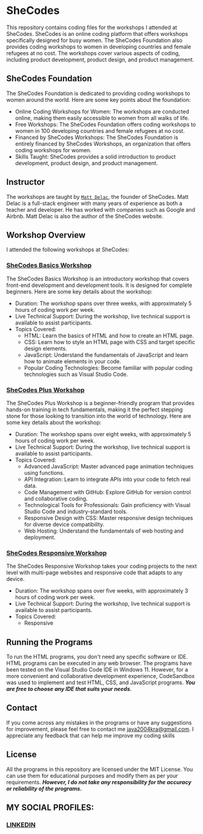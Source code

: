 # SheCodes
This repository contains coding files for the workshops I attended at SheCodes. SheCodes is an online coding platform that offers workshops specifically designed for busy women. The SheCodes Foundation also provides coding workshops to women in developing countries and female refugees at no cost. The workshops cover various aspects of coding, including product development, product design, and product management.

## SheCodes Foundation
The SheCodes Foundation is dedicated to providing coding workshops to women around the world. Here are some key points about the foundation:
* Online Coding Workshops for Women: The workshops are conducted online, making them easily accessible to women from all walks of life.
* Free Workshops: The SheCodes Foundation offers coding workshops to women in 100 developing countries and female refugees at no cost.
* Financed by SheCodes Workshops: The SheCodes Foundation is entirely financed by SheCodes Workshops, an organization that offers coding workshops for women.
* Skills Taught: SheCodes provides a solid introduction to product development, product design, and product management.

## Instructor
The workshops are taught by [`Matt Delac`](https://www.linkedin.com/in/mattdelac/), the founder of SheCodes. Matt Delac is a full-stack engineer with many years of experience as both a teacher and developer. He has worked with companies such as Google and Airbnb. Matt Delac is also the author of the SheCodes website.

## Workshop Overview
I attended the following workshops at SheCodes:

### [SheCodes Basics Workshop](https://github.com/fromjyce/SheCodes/tree/main/SheCodesBasics)
The SheCodes Basics Workshop is an introductory workshop that covers front-end development and development tools. It is designed for complete beginners. Here are some key details about the workshop:

* Duration: The workshop spans over three weeks, with approximately 5 hours of coding work per week.
* Live Technical Support: During the workshop, live technical support is available to assist participants.
* Topics Covered:
  * HTML: Learn the basics of HTML and how to create an HTML page.
  * CSS: Learn how to style an HTML page with CSS and target specific design elements.
  * JavaScript: Understand the fundamentals of JavaScript and learn how to animate elements in your code.
  * Popular Coding Technologies: Become familiar with popular coding technologies such as Visual Studio Code.

### [SheCodes Plus Workshop](https://github.com/fromjyce/SheCodes/tree/main/SheCodesPlus)
The SheCodes Plus Workshop is a beginner-friendly program that provides hands-on training in tech fundamentals, making it the perfect stepping stone for those looking to transition into the world of technology. Here are some key details about the workshop:

* Duration: The workshop spans over eight weeks, with approximately 5 hours of coding work per week.
* Live Technical Support: During the workshop, live technical support is available to assist participants.
* Topics Covered:
  * Advanced JavaScript: Master advanced page animation techniques using functions.
  * API Integration: Learn to integrate APIs into your code to fetch real data.
  * Code Management with GitHub: Explore GitHub for version control and collaborative coding.
  * Technological Tools for Professionals: Gain proficiency with Visual Studio Code and industry-standard tools.
  * Responsive Design with CSS: Master responsive design techniques for diverse device compatibility.
  * Web Hosting: Understand the fundamentals of web hosting and deployment.

### [SheCodes Responsive Workshop](https://github.com/fromjyce/SheCodes/tree/main/SheCodesResponsive)
The SheCodes Responsive Workshop takes your coding projects to the next level with multi-page websites and responsive code that adapts to any device.

* Duration: The workshop spans over five weeks, with approximately 3 hours of coding work per week.
* Live Technical Support: During the workshop, live technical support is available to assist participants.
* Topics Covered:
  * Responsive

## Running the Programs
To run the HTML programs, you don't need any specific software or IDE. HTML programs can be executed in any web browser.  The programs have been tested on the Visual Studio Code IDE in Windows 11. However, for a more convenient and collaborative development experience, CodeSandbox was used to implement and test HTML, CSS, and JavaScript programs.
***You are free to choose any IDE that suits your needs.***

## Contact
If you come across any mistakes in the programs or have any suggestions for improvement, please feel free to contact me <jaya2004kra@gmail.com>. I appreciate any feedback that can help me improve my coding skills

## License
All the programs in this repository are licensed under the MIT License. You can use them for educational purposes and modify them as per your requirements. ***However, I do not take any responsibility for the accuracy or reliability of the programs.***

## MY SOCIAL PROFILES:
### [LINKEDIN](https://www.linkedin.com/in/jayashre-%E2%80%8E-932002251/)



